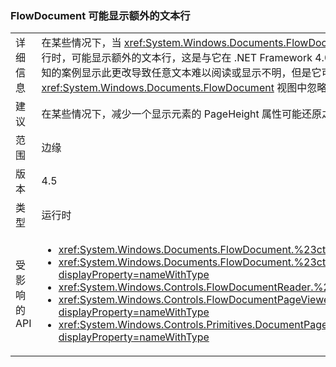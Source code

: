 ### <a name="flowdocument-may-show-an-extra-line-of-text"></a>FlowDocument 可能显示额外的文本行

|   |   |
|---|---|
|详细信息|在某些情况下，当 <xref:System.Windows.Documents.FlowDocument> 元素在 .NET Framework 4.5 上运行时，可能显示额外的文本行，这是与它在 .NET Framework 4.0 上运行时显示的不同之处。 暂未出现已知的案例显示此更改导致任意文本难以阅读或显示不明，但是它可能导致出现之前 <xref:System.Windows.Documents.FlowDocument> 视图中忽略的文本。|
|建议|在某些情况下，减少一个显示元素的 PageHeight 属性可能还原之前显示的行数。|
|范围|边缘|
|版本|4.5|
|类型|运行时|
|受影响的 API|<ul><li><xref:System.Windows.Documents.FlowDocument.%23ctor?displayProperty=nameWithType></li><li><xref:System.Windows.Documents.FlowDocument.%23ctor(System.Windows.Documents.Block)?displayProperty=nameWithType></li><li><xref:System.Windows.Controls.FlowDocumentReader.%23ctor?displayProperty=nameWithType></li><li><xref:System.Windows.Controls.FlowDocumentPageViewer.%23ctor?displayProperty=nameWithType></li><li><xref:System.Windows.Controls.Primitives.DocumentPageView.%23ctor?displayProperty=nameWithType></li></ul>|

